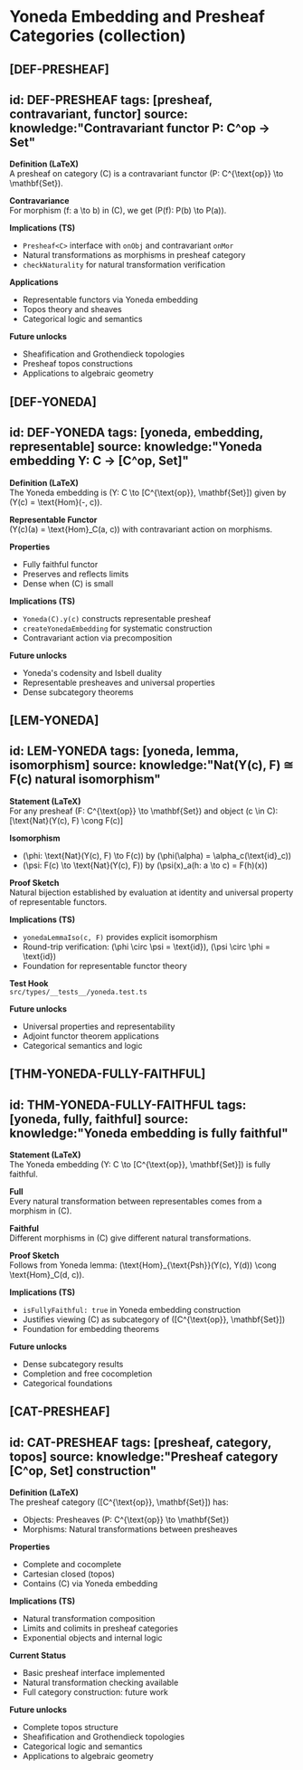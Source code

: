 # Yoneda Embedding and Presheaf Categories (collection)

## [DEF-PRESHEAF]
id: DEF-PRESHEAF
tags: [presheaf, contravariant, functor]
source: knowledge:"Contravariant functor P: C^op → Set"
---
**Definition (LaTeX)**  
A presheaf on category \(C\) is a contravariant functor \(P: C^{\text{op}} \to \mathbf{Set}\).

**Contravariance**  
For morphism \(f: a \to b\) in \(C\), we get \(P(f): P(b) \to P(a)\).

**Implications (TS)**  
- `Presheaf<C>` interface with `onObj` and contravariant `onMor`
- Natural transformations as morphisms in presheaf category
- `checkNaturality` for natural transformation verification

**Applications**  
- Representable functors via Yoneda embedding
- Topos theory and sheaves
- Categorical logic and semantics

**Future unlocks**  
- Sheafification and Grothendieck topologies
- Presheaf topos constructions
- Applications to algebraic geometry

## [DEF-YONEDA]
id: DEF-YONEDA
tags: [yoneda, embedding, representable]
source: knowledge:"Yoneda embedding Y: C → [C^op, Set]"
---
**Definition (LaTeX)**  
The Yoneda embedding is \(Y: C \to [C^{\text{op}}, \mathbf{Set}]\) given by \(Y(c) = \text{Hom}(-, c)\).

**Representable Functor**  
\(Y(c)(a) = \text{Hom}_C(a, c)\) with contravariant action on morphisms.

**Properties**  
- Fully faithful functor
- Preserves and reflects limits
- Dense when \(C\) is small

**Implications (TS)**  
- `Yoneda(C).y(c)` constructs representable presheaf
- `createYonedaEmbedding` for systematic construction
- Contravariant action via precomposition

**Future unlocks**  
- Yoneda's codensity and Isbell duality
- Representable presheaves and universal properties
- Dense subcategory theorems

## [LEM-YONEDA]
id: LEM-YONEDA
tags: [yoneda, lemma, isomorphism]
source: knowledge:"Nat(Y(c), F) ≅ F(c) natural isomorphism"
---
**Statement (LaTeX)**  
For any presheaf \(F: C^{\text{op}} \to \mathbf{Set}\) and object \(c \in C\):
\[\text{Nat}(Y(c), F) \cong F(c)\]

**Isomorphism**  
- \(\phi: \text{Nat}(Y(c), F) \to F(c)\) by \(\phi(\alpha) = \alpha_c(\text{id}_c)\)
- \(\psi: F(c) \to \text{Nat}(Y(c), F)\) by \(\psi(x)_a(h: a \to c) = F(h)(x)\)

**Proof Sketch**  
Natural bijection established by evaluation at identity and universal property of representable functors.

**Implications (TS)**  
- `yonedaLemmaIso(c, F)` provides explicit isomorphism
- Round-trip verification: \(\phi \circ \psi = \text{id}\), \(\psi \circ \phi = \text{id}\)
- Foundation for representable functor theory

**Test Hook**  
`src/types/__tests__/yoneda.test.ts`

**Future unlocks**  
- Universal properties and representability
- Adjoint functor theorem applications
- Categorical semantics and logic

## [THM-YONEDA-FULLY-FAITHFUL]
id: THM-YONEDA-FULLY-FAITHFUL
tags: [yoneda, fully, faithful]
source: knowledge:"Yoneda embedding is fully faithful"
---
**Statement (LaTeX)**  
The Yoneda embedding \(Y: C \to [C^{\text{op}}, \mathbf{Set}]\) is fully faithful.

**Full**  
Every natural transformation between representables comes from a morphism in \(C\).

**Faithful**  
Different morphisms in \(C\) give different natural transformations.

**Proof Sketch**  
Follows from Yoneda lemma: \(\text{Hom}_{\text{Psh}}(Y(c), Y(d)) \cong \text{Hom}_C(d, c)\).

**Implications (TS)**  
- `isFullyFaithful: true` in Yoneda embedding construction
- Justifies viewing \(C\) as subcategory of \([C^{\text{op}}, \mathbf{Set}]\)
- Foundation for embedding theorems

**Future unlocks**  
- Dense subcategory results
- Completion and free cocompletion
- Categorical foundations

## [CAT-PRESHEAF]
id: CAT-PRESHEAF
tags: [presheaf, category, topos]
source: knowledge:"Presheaf category [C^op, Set] construction"
---
**Definition (LaTeX)**  
The presheaf category \([C^{\text{op}}, \mathbf{Set}]\) has:
- Objects: Presheaves \(P: C^{\text{op}} \to \mathbf{Set}\)
- Morphisms: Natural transformations between presheaves

**Properties**  
- Complete and cocomplete
- Cartesian closed (topos)
- Contains \(C\) via Yoneda embedding

**Implications (TS)**  
- Natural transformation composition
- Limits and colimits in presheaf categories
- Exponential objects and internal logic

**Current Status**  
- Basic presheaf interface implemented
- Natural transformation checking available
- Full category construction: future work

**Future unlocks**  
- Complete topos structure
- Sheafification and Grothendieck topologies
- Categorical logic and semantics
- Applications to algebraic geometry